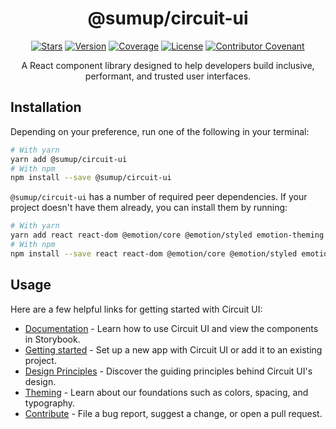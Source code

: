 <div align="center">

# @sumup/circuit-ui

[![Stars](https://img.shields.io/github/stars/sumup-oss/circuit-ui?style=social)](https://github.com/sumup-oss/circuit-ui/) [![Version](https://img.shields.io/npm/v/@sumup/circuit-ui)](https://www.npmjs.com/package/@sumup/circuit-ui) [![Coverage](https://img.shields.io/codecov/c/github/sumup-oss/circuit-ui)](https://codecov.io/gh/sumup-oss/circuit-ui) [![License](https://img.shields.io/github/license/sumup-oss/circuit-ui)](https://github.com/sumup-oss/circuit-ui/tree/main/packages/circuit-ui/LICENSE) [![Contributor Covenant](https://img.shields.io/badge/Contributor%20Covenant-v1.4%20adopted-ff69b4.svg)](https://github.com/sumup-oss/circuit-ui/tree/main/CODE_OF_CONDUCT.md)

A React component library designed to help developers build inclusive, performant, and trusted user interfaces.

</div>

## Installation

Depending on your preference, run one of the following in your terminal:

```sh
# With yarn
yarn add @sumup/circuit-ui
# With npm
npm install --save @sumup/circuit-ui
```

`@sumup/circuit-ui` has a number of required peer dependencies. If your project doesn't have them already, you can install them by running:

```sh
# With yarn
yarn add react react-dom @emotion/core @emotion/styled emotion-theming @sumup/design-tokens @sumup/icons @sumup/intl @sumup/collector
# With npm
npm install --save react react-dom @emotion/core @emotion/styled emotion-theming @sumup/design-tokens @sumup/icons @sumup/intl @sumup/collector
```

## Usage

Here are a few helpful links for getting started with Circuit UI:

- [Documentation](https://circuit.sumup.com/) - Learn how to use Circuit UI and view the components in Storybook.
- [Getting started](https://circuit.sumup.com/?path=/docs/introduction-getting-started--page) - Set up a new app with Circuit UI or add it to an existing project.
- [Design Principles](https://circuit.sumup.com/?path=/docs/introduction-design-principles--page) - Discover the guiding principles behind Circuit UI's design.
- [Theming](https://circuit.sumup.com/?path=/docs/features-theme--page) - Learn about our foundations such as colors, spacing, and typography.
- [Contribute](https://circuit.sumup.com/?path=/docs/introduction-contributing-overview--page) - File a bug report, suggest a change, or open a pull request.
